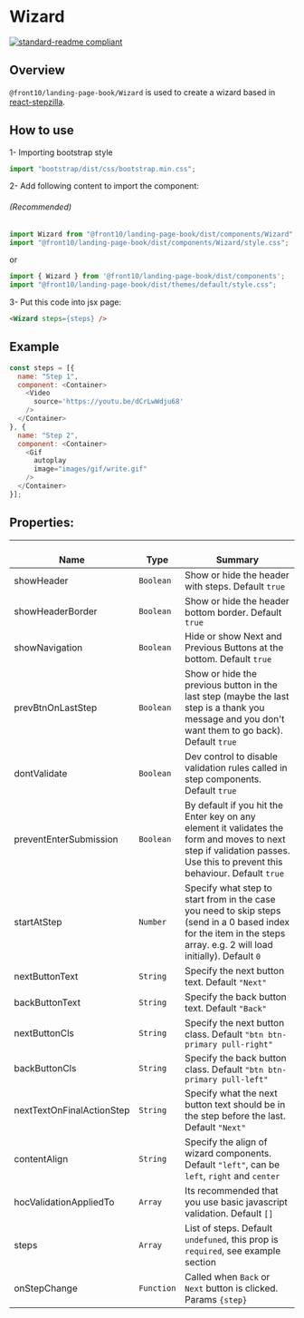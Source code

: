 # Wizard

[![standard-readme compliant](https://img.shields.io/badge/standard--readme-OK-green.svg?style=flat-square)](https://github.com/RichardLitt/standard-readme)

## Overview
`@front10/landing-page-book/Wizard` is used to create a wizard based in [react-stepzilla](https://github.com/newbreedofgeek/react-stepzilla).

## How to use
1- Importing bootstrap style

```js
import "bootstrap/dist/css/bootstrap.min.css";
```
2- Add following content to import the component:

###### (Recommended)
```js
import Wizard from "@front10/landing-page-book/dist/components/Wizard";
import "@front10/landing-page-book/dist/components/Wizard/style.css";
```
or

```js
import { Wizard } from '@front10/landing-page-book/dist/components';
import "@front10/landing-page-book/dist/themes/default/style.css";
```

3- Put this code into jsx page:
```html
<Wizard steps={steps} />
```

## Example
```js
const steps = [{
  name: "Step 1",
  component: <Container>
    <Video
      source='https://youtu.be/dCrLwWdju68'
    />
  </Container>
}, {
  name: "Step 2",
  component: <Container>
    <Gif
      autoplay
      image="images/gif/write.gif"
    />
  </Container>
}];
```

## Properties:

| </br>Name   | </br>Type | </br>Summary                                                                                 | 
| ------------| - | ------------------------------------------------------------------------------------------------------ |
| showHeader      | `Boolean` | Show or hide the header with steps. Default `true` |
| showHeaderBorder      | `Boolean` | Show or hide the header bottom border. Default `true` |
| showNavigation      | `Boolean` | Hide or show Next and Previous Buttons at the bottom. Default `true` |
| prevBtnOnLastStep      | `Boolean` | Show or hide the previous button in the last step (maybe the last step is a thank you message and you don't want them to go back). Default `true` |
| dontValidate      | `Boolean` | Dev control to disable validation rules called in step components. Default `true` |
| preventEnterSubmission      | `Boolean` | By default if you hit the Enter key on any element it validates the form and moves to next step if validation passes. Use this to prevent this behaviour. Default `true` |
| startAtStep      | `Number` | Specify what step to start from in the case you need to skip steps (send in a 0 based index for the item in the steps array. e.g. 2 will load <Step3 /> initially). Default `0` |
| nextButtonText      | `String` | Specify the next button text. Default `"Next"` |
| backButtonText      | `String` | Specify the back button text. Default `"Back"` |
| nextButtonCls      | `String` | Specify the next button class. Default `"btn btn-primary pull-right"` |
| backButtonCls      | `String` | Specify the back button class. Default `"btn btn-primary pull-left"` |
| nextTextOnFinalActionStep      | `String` | Specify what the next button text should be in the step before the last. Default `"Next"` |
| contentAlign      | `String` | Specify the align of wizard components. Default `"left"`, can be `left`, `right` and `center` |
| hocValidationAppliedTo      | `Array` |  Its recommended that you use basic javascript validation. Default `[]` |
| steps      | `Array` | List of steps. Default `undefuned`, this prop is `required`, see example section |
| onStepChange      | `Function` | Called when `Back` or `Next` button is clicked. Params `{step}` |

